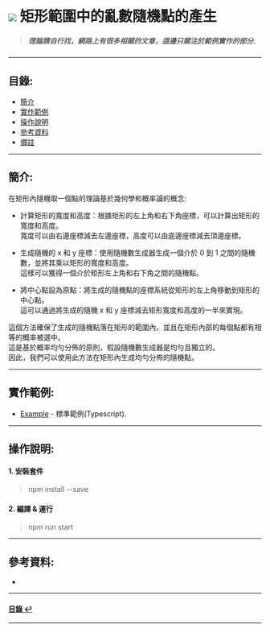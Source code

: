 # ![](https://drive.google.com/uc?id=10INx5_pkhMcYRdx_OO4rXNXxcsvPtBYq) 矩形範圍中的亂數隨機點的產生
> ##### 理論請自行找，網路上有很多相關的文章，這邊只關注於範例實作的部分.

---

<!--ts-->
## 目錄:
* [簡介](#簡介)
* [實作範例](#實作範例)
* [操作說明](#操作說明)
* [參考資料](#參考資料)
* [備註](#備註)
<!--te-->

---

## 簡介:
在矩形內隨機取一個點的理論基於幾何學和概率論的概念:<br>

- 計算矩形的寬度和高度：根據矩形的左上角和右下角座標，可以計算出矩形的寬度和高度。<br>
寬度可以由右邊座標減去左邊座標，高度可以由底邊座標減去頂邊座標。<br>

- 生成隨機的 x 和 y 座標：使用隨機數生成器生成一個介於 0 到 1 之間的隨機數，並將其乘以矩形的寬度和高度。<br>
這樣可以獲得一個介於矩形左上角和右下角之間的隨機點。<br>

- 將中心點設為原點：將生成的隨機點的座標系統從矩形的左上角移動到矩形的中心點。<br>
這可以通過將生成的隨機 x 和 y 座標減去矩形寬度和高度的一半來實現。

這個方法確保了生成的隨機點落在矩形的範圍內，並且在矩形內部的每個點都有相等的概率被選中。<br>
這是基於概率均勻分佈的原則，假設隨機數生成器是均勻且獨立的。<br>
因此，我們可以使用此方法在矩形內生成均勻分佈的隨機點。

---


## 實作範例:
- [Example](https://github.com/RC-Dev-Tech/graphic-science-random-point-on-rect-range/blob/main/src/examples/example1.ts) - 標準範例(Typescript).

---

## 操作說明:
#### 1. 安裝套件
> npm install --save
#### 2. 編譯 & 運行
> npm run start

---

## 參考資料:
* [](https://nicolakacha.coderbridge.io/2020/09/11/sync-async/) <br>

---
<!--ts-->
#### [目錄 ↩](#目錄)
<!--te-->
---
